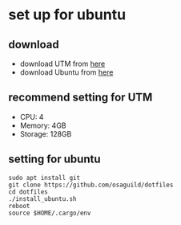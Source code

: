 # set up for ubuntu

## download
- download UTM from [here](https://mac.getutm.app/)
- download Ubuntu from [here](https://ubuntu.com/download/server)

## recommend setting for UTM
- CPU: 4
- Memory: 4GB
- Storage: 128GB

## setting for ubuntu
```
sudo apt install git
git clone https://github.com/osaguild/dotfiles
cd dotfiles
./install_ubuntu.sh
reboot
source $HOME/.cargo/env
```
